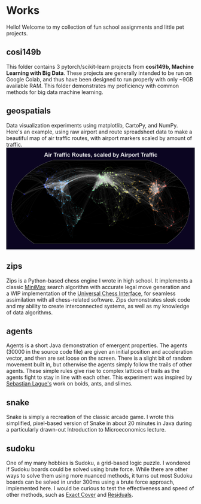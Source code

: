 # Works

Hello! Welcome to my collection of fun school assignments and little pet projects.

## cosi149b
This folder contains 3 pytorch/scikit-learn projects from **cosi149b, Machine Learning with Big Data**. These projects are generally intended to be run on Google Colab, and thus have been designed to run properly with only ~9GB available RAM. This folder demonstrates my proficiency with common methods for big data machine learning.

## geospatials
Data visualization experiments using matplotlib, CartoPy, and NumPy. Here's an example, using raw airport and route spreadsheet data to make a beautiful map of air traffic routes, with airport markers scaled by amount of traffic. ![Map of Air Traffic Routes, with Airport Markers scaled by amount of airport traffic](geospatials/air_travel_routes_with_airport_size_2.png)

## zips
Zips is a Python-based chess engine I wrote in high school. It implements a classic [MiniMax](https://en.wikipedia.org/wiki/Minimax) search algorithm with accurate legal move generation and a WIP implementation of the [Universal Chess Interface](https://www.chessprogramming.org/UCI), for seamless assimilation with all chess-related software. Zips demonstrates sleek code and my ability to create interconnected systems, as well as my knowledge of data algorithms.

## agents
Agents is a short Java demonstration of emergent properties. The agents (30000 in the source code file) are given an initial position and acceleration vector, and then are set loose on the screen. There is a slight bit of random movement built in, but otherwise the agents simply follow the trails of other agents. These simple rules give rise to complex lattices of trails as the agents fight to stay in line with each other. This experiment was inspired by [Sebastian Lague's](https://www.youtube.com/c/SebastianLague) work on boids, ants, and slimes.

## snake
Snake is simply a recreation of the classic arcade game. I wrote this simplified, pixel-based version of Snake in about 20 minutes in Java during a particularly drawn-out Introduction to Microeconomics lecture.

## sudoku
One of my many hobbies is Sudoku, a grid-based logic puzzle. I wondered if Sudoku boards could be solved using brute force. While there are other ways to solve them using more nuanced methods, it turns out most Sudoku boards can be solved in under 300ms using a brute force approach, implemented here. I would be curious to test the effectiveness and speed of other methods, such as [Exact Cover](https://en.wikipedia.org/wiki/Exact_cover#Sudoku) and [Residuals](https://en.wikipedia.org/wiki/Sudoku_solving_algorithms#Relations_and_residuals).
